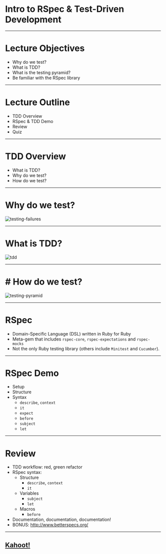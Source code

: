 # Intro to RSpec & Test-Driven Development

---

# Lecture Objectives

+ Why do we test?
+ What is TDD?
+ What is the testing pyramid?
+ Be familiar with the RSpec library

---

# Lecture Outline
+ TDD Overview
+ RSpec & TDD Demo
+ Review
+ Quiz

---

# TDD Overview

+ What is TDD?
+ Why do we test?
+ How do we test?

---

# Why do we test?

![testing-failures](https://raw.githubusercontent.com/appacademy/worldwide-lecture-notes/master/ruby/w4d4-rspec/importance_of_testing.png?token=AQCB66JF2RR77BCUUZAXXLDBKNSHA)

---

# What is TDD?

![tdd](https://raw.githubusercontent.com/appacademy/worldwide-lecture-notes/master/ruby/w4d4-rspec/tdd.png?token=AQCB66KONEQTYSUH7JXSKA3BKNTPY)

---

# # How do we test?
![testing-pyramid](https://2.bp.blogspot.com/-YTzv_O4TnkA/VTgexlumP1I/AAAAAAAAAJ8/57-rnwyvP6g/s1600/image02.png)

---

# RSpec

+ Domain-Specific Language (DSL) written in Ruby for Ruby
+ Meta-gem that includes `rspec-core`, `rspec-expectations` and `rspec-mocks`
+ Not the only Ruby testing library (others include `Minitest` and `Cucumber`).

---

# RSpec Demo

+ Setup
+ Structure
+ Syntax
   + `describe`, `context`
   + `it`
   + `expect`
   + `before`
   + `subject`
   + `let`

---

# Review

+ TDD workflow: red, green refactor
+ RSpec syntax:
  + Structure
    + `describe`, `context`
    + `it`
  + Variables
    + `subject`
    + `let`
  + Macros
    + `before`
+ Documentation, documentation, documentation!
+ BONUS: http://www.betterspecs.org/

---
## [Kahoot!](https://create.kahoot.it/details/w4d4-rspec/c590ac48-6b83-43f1-a51f-91b9bd2ce699)

